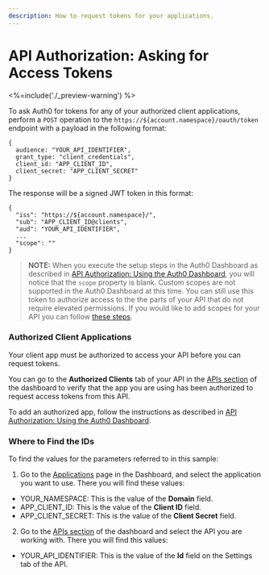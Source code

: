 ```yaml
---
description: How to request tokens for your applications.
---
```


# API Authorization: Asking for Access Tokens

<%=include('./_preview-warning') %>

To ask Auth0 for tokens for any of your authorized client applications, perform a `POST` operation to the `https://${account.namespace}/oauth/token` endpoint with a payload in the following format:

```
{
  audience: "YOUR_API_IDENTIFIER",
  grant_type: "client_credentials",
  client_id: "APP_CLIENT_ID",
  client_secret: "APP_CLIENT_SECRET"
}
```
The response will be a signed JWT token in this format:

```
{
  "iss": "https://${account.namespace}/",
  "sub": "APP_CLIENT_ID@clients",
  "aud": "YOUR_API_IDENTIFIER",
  ...
  "scope": ""
}
```

> **NOTE:** When you execute the setup steps in the Auth0 Dashboard as described in [API Authorization: Using the Auth0 Dashboard](/api-auth/using-the-auth0-dashboard), you will notice that the `scope` property is blank. Custom scopes are not supported in the Auth0 Dashboard at this time. You can still use this token to authorize access to the the parts of your API that do not require elevated permissions. If you would like to add scopes for your API you can follow [these steps](/api-auth/adding-scopes).

### Authorized Client Applications

Your client app must be authorized to access your API before you can request tokens.

You can go to the **Authorized Clients** tab of your API in the [APIs section](${uiURL}/#/apis) of the dashboard to verify that the app you are using has been authorized to request access tokens from this API.

To add an authorized app, follow the instructions as described in [API Authorization: Using the Auth0 Dashboard](/api-auth/using-the-auth0-dashboard).



### Where to Find the IDs

To find the values for the parameters referred to in this sample:

1. Go to the [Applications](${uiURL}/#/applications) page in the Dashboard, and select the application you want to use. There you will find these values:

  * YOUR_NAMESPACE: This is the value of the **Domain** field.
  * APP_CLIENT_ID: This is the value of the **Client ID** field.
  * APP_CLIENT_SECRET: This is the value of the **Client Secret** field.

2. Go to the [APIs section](${uiURL}/#/apis) of the dashboard and select the API you are working with. There you will find this values:

  * YOUR_API_IDENTIFIER: This is the value of the **Id** field on the Settings tab of the API.
